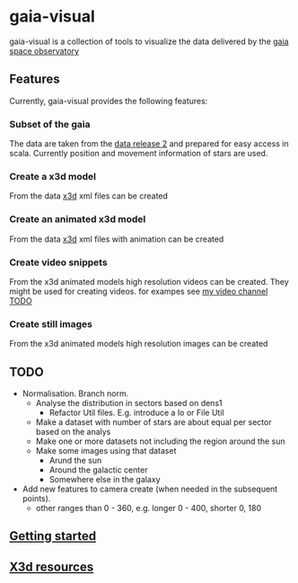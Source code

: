 # gaia-visual
gaia-visual is a collection of tools to visualize the data delivered by the
[gaia space observatory](https://en.wikipedia.org/wiki/Gaia_(spacecraft))


## Features
Currently, gaia-visual provides the following features:

### Subset of the gaia 
The data are taken from the [data release 2](https://www.cosmos.esa.int/web/gaia/data-release-2) and prepared
for easy access in scala. Currently position and movement information of stars are used.
### Create a x3d model
From the data [x3d](https://en.wikipedia.org/wiki/X3D) xml files can be created
### Create an animated x3d model
From the data [x3d](https://en.wikipedia.org/wiki/X3D) xml files with animation can be created
### Create video snippets
From the x3d animated models high resolution videos can be created. They might be used for
creating videos. for exampes see [my video channel TODO](https://www.youtube.com/channel/UC4FUfmBs-A-m3iCHTP3tHVw)
### Create still images
From the x3d animated models high resolution images can be created

## TODO
- Normalisation. Branch norm. 
  - Analyse the distribution in sectors based on dens1
    - Refactor Util files. E.g. introduce a Io or File Util
  - Make a dataset with number of stars are about equal per sector based on the analys
  - Make one or more datasets not including the region around the sun
  - Make some images using that dataset
    - Arund the sun
    - Around the galactic center
    - Somewhere else in the galaxy
- Add new features to camera create (when needed in the subsequent points).
    - other ranges than 0 - 360, e.g. longer 0 - 400, shorter 0, 180


## [Getting started](src/main/doc/GettingStarted.md)

## [X3d resources](src/main/doc/X3dResources.md)